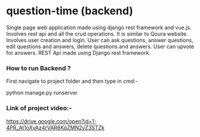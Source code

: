 # question-time (backend)
Single page web application made using django rest framework and vue.js. Involves rest api and all the crud operations. It is similar to Qoura
website. Involves user creation and login. User can ask questions, answer questions, edit questions and answers, delete questions and answers.
User can upvote for answers. REST Api made using Django rest framework.

### How to run Backend ?
First navigate to project folder and then type in cmd:-

python manage.py runserver




### Link of project video:- 
https://drive.google.com/open?id=1-4PR_At1oXvAz4rVAR6KqZMN2yZ3STZk
